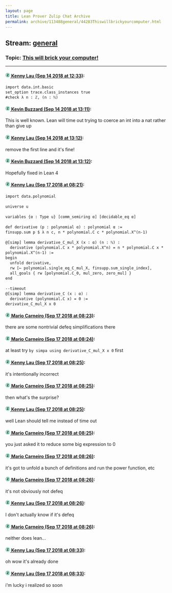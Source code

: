 ```yaml
---
layout: page
title: Lean Prover Zulip Chat Archive 
permalink: archive/113488general/44283Thiswillbrickyourcomputer.html
---
```


## Stream: [general](index.html)
### Topic: [This will brick your computer!](44283Thiswillbrickyourcomputer.html)

---

#### [![Click to go to Zulip](../../assets/img/zulip2.png) Kenny Lau (Sep 14 2018 at 12:33)](https://leanprover.zulipchat.com/#narrow/stream/113488-general/topic/This%20will%20brick%20your%20computer%21/near/133943778):
```lean
import data.int.basic
set_option trace.class_instances true
#check λ n : ℤ, (n : ℕ)
```

#### [![Click to go to Zulip](../../assets/img/zulip2.png) Kevin Buzzard (Sep 14 2018 at 13:11)](https://leanprover.zulipchat.com/#narrow/stream/113488-general/topic/This%20will%20brick%20your%20computer%21/near/133945380):
This is well known. Lean will time out trying to coerce an int into a nat rather than give up

#### [![Click to go to Zulip](../../assets/img/zulip2.png) Kenny Lau (Sep 14 2018 at 13:12)](https://leanprover.zulipchat.com/#narrow/stream/113488-general/topic/This%20will%20brick%20your%20computer%21/near/133945390):
remove the first line and it's fine!

#### [![Click to go to Zulip](../../assets/img/zulip2.png) Kevin Buzzard (Sep 14 2018 at 13:12)](https://leanprover.zulipchat.com/#narrow/stream/113488-general/topic/This%20will%20brick%20your%20computer%21/near/133945432):
Hopefully fixed in Lean 4

#### [![Click to go to Zulip](../../assets/img/zulip2.png) Kenny Lau (Sep 17 2018 at 08:21)](https://leanprover.zulipchat.com/#narrow/stream/113488-general/topic/This%20will%20brick%20your%20computer%21/near/134082892):
```lean
import data.polynomial

universe u

variables {α : Type u} [comm_semiring α] [decidable_eq α]

def derivative (p : polynomial α) : polynomial α :=
finsupp.sum p $ λ n c, n * polynomial.C c * polynomial.X^(n-1)

@[simp] lemma derivative_C_mul_X (x : α) (n : ℕ) :
  derivative (polynomial.C x * polynomial.X^n) = n * polynomial.C x * polynomial.X^(n-1) :=
begin
  unfold derivative,
  rw [← polynomial.single_eq_C_mul_X, finsupp.sum_single_index],
  all_goals { rw [polynomial.C_0, mul_zero, zero_mul] }
end

--timeout
@[simp] lemma derivative_C (x : α) :
  derivative (polynomial.C x) = 0 :=
derivative_C_mul_X x 0
```

#### [![Click to go to Zulip](../../assets/img/zulip2.png) Mario Carneiro (Sep 17 2018 at 08:23)](https://leanprover.zulipchat.com/#narrow/stream/113488-general/topic/This%20will%20brick%20your%20computer%21/near/134082945):
there are some nontrivial defeq simplifications there

#### [![Click to go to Zulip](../../assets/img/zulip2.png) Mario Carneiro (Sep 17 2018 at 08:24)](https://leanprover.zulipchat.com/#narrow/stream/113488-general/topic/This%20will%20brick%20your%20computer%21/near/134082985):
at least try `by simpa using derivative_C_mul_X x 0` first

#### [![Click to go to Zulip](../../assets/img/zulip2.png) Kenny Lau (Sep 17 2018 at 08:25)](https://leanprover.zulipchat.com/#narrow/stream/113488-general/topic/This%20will%20brick%20your%20computer%21/near/134083001):
it's intentionally incorrect

#### [![Click to go to Zulip](../../assets/img/zulip2.png) Mario Carneiro (Sep 17 2018 at 08:25)](https://leanprover.zulipchat.com/#narrow/stream/113488-general/topic/This%20will%20brick%20your%20computer%21/near/134083004):
then what's the surprise?

#### [![Click to go to Zulip](../../assets/img/zulip2.png) Kenny Lau (Sep 17 2018 at 08:25)](https://leanprover.zulipchat.com/#narrow/stream/113488-general/topic/This%20will%20brick%20your%20computer%21/near/134083005):
well Lean should tell me instead of time out

#### [![Click to go to Zulip](../../assets/img/zulip2.png) Mario Carneiro (Sep 17 2018 at 08:25)](https://leanprover.zulipchat.com/#narrow/stream/113488-general/topic/This%20will%20brick%20your%20computer%21/near/134083008):
you just asked it to reduce some big expression to 0

#### [![Click to go to Zulip](../../assets/img/zulip2.png) Mario Carneiro (Sep 17 2018 at 08:26)](https://leanprover.zulipchat.com/#narrow/stream/113488-general/topic/This%20will%20brick%20your%20computer%21/near/134083048):
it's got to unfold a bunch of definitions and run the power function, etc

#### [![Click to go to Zulip](../../assets/img/zulip2.png) Mario Carneiro (Sep 17 2018 at 08:26)](https://leanprover.zulipchat.com/#narrow/stream/113488-general/topic/This%20will%20brick%20your%20computer%21/near/134083051):
it's not obviously not defeq

#### [![Click to go to Zulip](../../assets/img/zulip2.png) Kenny Lau (Sep 17 2018 at 08:26)](https://leanprover.zulipchat.com/#narrow/stream/113488-general/topic/This%20will%20brick%20your%20computer%21/near/134083053):
I don't actually know if it's defeq

#### [![Click to go to Zulip](../../assets/img/zulip2.png) Mario Carneiro (Sep 17 2018 at 08:26)](https://leanprover.zulipchat.com/#narrow/stream/113488-general/topic/This%20will%20brick%20your%20computer%21/near/134083056):
neither does lean...

#### [![Click to go to Zulip](../../assets/img/zulip2.png) Kenny Lau (Sep 17 2018 at 08:33)](https://leanprover.zulipchat.com/#narrow/stream/113488-general/topic/This%20will%20brick%20your%20computer%21/near/134083268):
oh wow it's already done

#### [![Click to go to Zulip](../../assets/img/zulip2.png) Kenny Lau (Sep 17 2018 at 08:33)](https://leanprover.zulipchat.com/#narrow/stream/113488-general/topic/This%20will%20brick%20your%20computer%21/near/134083271):
i'm lucky i realized so soon

